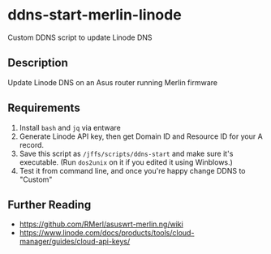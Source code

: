 # ddns-start-merlin-linode
Custom DDNS script to update Linode DNS

## Description

Update Linode DNS on an Asus router running Merlin firmware

## Requirements

1. Install `bash` and `jq` via entware
2. Generate Linode API key, then get Domain ID and Resource ID for your A record.
3. Save this script as `/jffs/scripts/ddns-start` and make sure it's executable. (Run `dos2unix` on it if you edited it using Winblows.)
4. Test it from command line, and once you're happy change DDNS to "Custom"

## Further Reading
* https://github.com/RMerl/asuswrt-merlin.ng/wiki
* https://www.linode.com/docs/products/tools/cloud-manager/guides/cloud-api-keys/
